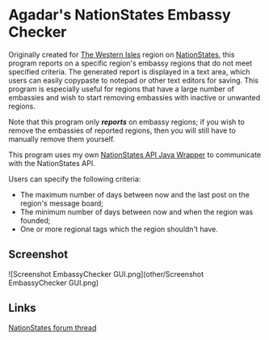 # Agadar's NationStates Embassy Checker

Originally created for [The Western Isles](http://www.nationstates.net/region=the_western_isles) region on [NationStates](http://www.nationstates.net/), this program reports on a specific region's embassy regions that do not meet specified criteria. The generated report is displayed in a text area, which users can easily copypaste to notepad or other text editors for saving. This program is especially useful for regions that have a large number of embassies and wish to start removing embassies with inactive 
or unwanted regions. 

Note that this program only **_reports_** on embassy regions; if you wish to remove the embassies of reported regions, then you will still have to manually remove them yourself.

This program uses my own [NationStates API Java Wrapper](https://github.com/Agadar/NationStates-api-java-wrapper) to communicate with the NationStates API.

Users can specify the following criteria:
* The maximum number of days between now and the last post on the region's message board;
* The minimum number of days between now and when the region was founded;
* One or more regional tags which the region shouldn't have.

## Screenshot

![Screenshot EmbassyChecker GUI.png](other/Screenshot EmbassyChecker GUI.png)

## Links

[NationStates forum thread](http://forum.nationstates.net/viewtopic.php?f=15&t=384118)
